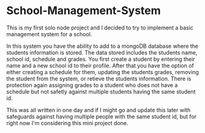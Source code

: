 # School-Management-System
This is my first solo node project and I decided to try to implement a basic management system for a school.

In this system you have the ability to add to a mongoDB database where the students information is stored. The data stored includes the students name, school id, schedule and grades. You first create a student by entering
their name and a new school id to their profile. After that you have the option of either creating a schedule for them, updating the students grades, removing the student from the system, or retieve the students information.
There is protection again assigning grades to a student who does not have a schedule but not safetly against multiple students having the same student id.

This was all written in one day and if I might go and update this later with safeguards against having multiple people with the same student id, but for right now I'm considering this mini project done.
